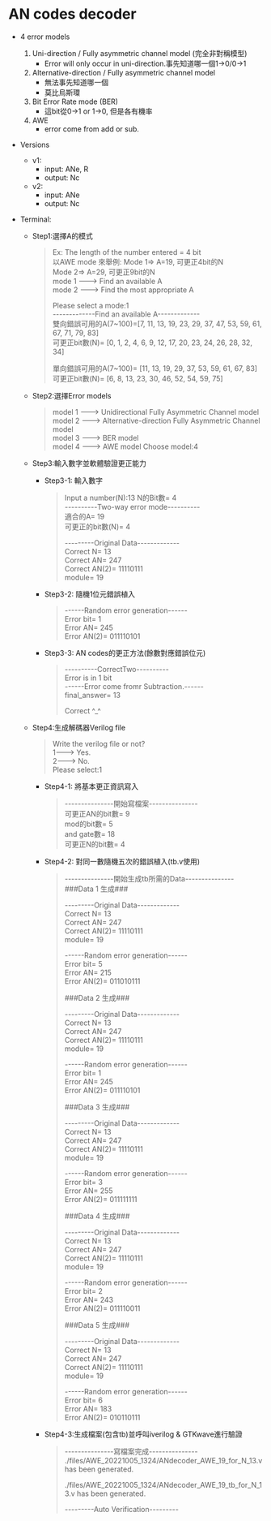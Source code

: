 # AN codes decoder
* 4 error models
    1. Uni-direction / Fully asymmetric channel model (完全非對稱模型)
        * Error will only occur in uni-direction.事先知道哪一個1->0/0->1
    2. Alternative-direction / Fully asymmetric channel model 
        * 無法事先知道哪一個
        * 莫比烏斯環
    3. Bit Error Rate mode (BER)
        * 這bit從0->1 or 1->0, 但是各有機率
    4. AWE 
        * error come from add or sub.

* Versions
    * v1: 
        * input: ANe, R
        * output: Nc
    * v2:
        * input: ANe
        * output: Nc

* Terminal:
    * Step1:選擇A的模式
        > Ex: The length of the number entered = 4 bit  
        > 以AWE mode 來舉例: Mode 1=> A=19, 可更正4bit的N  
        >                   Mode 2=> A=29, 可更正9bit的N  
        > mode 1 ---> Find an available A          
        > mode 2 ---> Find the most appropriate A  
        >   
        > Please select a mode:1  
        > -------------Find an available A-------------  
        > 雙向錯誤可用的A(7~100)=[7, 11, 13, 19, 23, 29, 37, 47, 53, 59, 61, 67, 71, 79, 83]  
        > 可更正bit數(N)= [0, 1, 2, 4, 6, 9, 12, 17, 20, 23, 24, 26, 28, 32, 34]  
        >   
        > 單向錯誤可用的A(7~100)= [11, 13, 19, 29, 37, 53, 59, 61, 67, 83]  
        > 可更正bit數(N)= [6, 8, 13, 23, 30, 46, 52, 54, 59, 75]  
    
    * Step2:選擇Error models
        > model 1 ---> Unidirectional Fully Asymmetric Channel model  
        > model 2 ---> Alternative-direction Fully Asymmetric Channel model  
        > model 3 ---> BER model  
        > model 4 ---> AWE model
        > Choose model:4
    * Step3:輸入數字並軟體驗證更正能力
        * Step3-1: 輸入數字
            > Input a number(N):13
            > N的Bit數= 4  
            > ----------Two-way error mode----------  
            > 適合的A= 19  
            > 可更正的bit數(N)= 4  
            >  
            > ---------Original Data-------------  
            > Correct N= 13  
            > Correct AN= 247  
            > Correct AN(2)= 11110111  
            > module= 19  
        * Step3-2: 隨機1位元錯誤植入
            > ------Random error generation------  
            > Error bit= 1  
            > Error AN= 245  
            > Error AN(2)= 011110101  
        * Step3-3: AN codes的更正方法(餘數對應錯誤位元)
            > ----------CorrectTwo----------  
            > Error is in 1 bit  
            > ------Error come fromr Subtraction.------  
            > final_answer= 13  
            >   
            > Correct ^_^  
    * Step4:生成解碼器Verilog file
        > Write the verilog file or not?  
        > 1---> Yes.  
        > 2---> No.  
        > Please select:1  
        * Step4-1: 將基本更正資訊寫入
            > ---------------開始寫檔案---------------  
            > 可更正AN的bit數= 9  
            > mod的bit數= 5  
            > and gate數= 18  
            > 可更正N的bit數= 4  
        * Step4-2: 對同一數隨機五次的錯誤植入(tb.v使用)
            > ---------------開始生成tb所需的Data---------------  
            > ###Data 1 生成###  
            >   
            > ---------Original Data-------------  
            > Correct N= 13  
            > Correct AN= 247  
            > Correct AN(2)= 11110111  
            > module= 19  
            > 
            > ------Random error generation------  
            > Error bit= 5  
            > Error AN= 215  
            > Error AN(2)= 011010111  
            > 
            > ###Data 2 生成###  
            > 
            > ---------Original Data-------------  
            > Correct N= 13  
            > Correct AN= 247  
            > Correct AN(2)= 11110111  
            > module= 19  
            > 
            > ------Random error generation------  
            > Error bit= 1  
            > Error AN= 245  
            > Error AN(2)= 011110101  
            > 
            > ###Data 3 生成###  
            > 
            > ---------Original Data-------------  
            > Correct N= 13  
            > Correct AN= 247  
            > Correct AN(2)= 11110111  
            > module= 19  
            > 
            >  ------Random error generation------  
            > Error bit= 3  
            > Error AN= 255  
            > Error AN(2)= 011111111  
            > 
            > ###Data 4 生成###  
            > 
            > ---------Original Data-------------  
            > Correct N= 13  
            > Correct AN= 247  
            > Correct AN(2)= 11110111  
            > module= 19  
            > 
            > ------Random error generation------  
            > Error bit= 2  
            > Error AN= 243  
            > Error AN(2)= 011110011  
            > 
            > ###Data 5 生成###  
            > 
            > ---------Original Data-------------  
            > Correct N= 13  
            > Correct AN= 247  
            > Correct AN(2)= 11110111  
            > module= 19  
            > 
            > ------Random error generation------  
            > Error bit= 6  
            > Error AN= 183  
            > Error AN(2)= 010110111  
        * Step4-3:生成檔案(包含tb)並呼叫iverilog & GTKwave進行驗證
            > ---------------寫檔案完成---------------  
            > ./files/AWE_20221005_1324/ANdecoder_AWE_19_for_N_13.v has been generated.  
            > 
            > ./files/AWE_20221005_1324/ANdecoder_AWE_19_tb_for_N_13.v has been generated.  
            > 
            > ---------Auto Verification---------    
